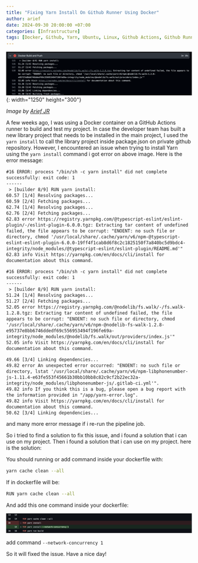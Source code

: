```yaml
---
title: "Fixing Yarn Install On Github Runner Using Docker"
author: arief
date: 2024-09-30 20:00:00 +07:00
categories: [Infrastructure]
tags: [Docker, Github, Yarn, Ubuntu, Linux, Github Actions, Github Runner, Node.js]
---
```


![yarninstall](/assets/images/yarn-install.png){: width="1250" height="300"}

_Image by [Arief JR](https://linkedin.com/in/arief-jr)_


A few weeks ago, I was using a Docker container on a GitHub Actions runner to build and test my project. In case the developer team has built a new library project that needs to be installed in the main project, I used the `yarn install` to call the library project inside package.json on private github repository.
However, I encountered an issue when trying to install Yarn using the `yarn install` command i got error on above image. Here is the error message:

```plaintext
#16 ERROR: process "/bin/sh -c yarn install" did not complete successfully: exit code: 1
------
 > [builder 8/9] RUN yarn install:
60.57 [1/4] Resolving packages...
60.59 [2/4] Fetching packages...
62.74 [1/4] Resolving packages...
62.76 [2/4] Fetching packages...
62.83 error https://registry.yarnpkg.com/@typescript-eslint/eslint-plugin/-/eslint-plugin-6.0.0.tgz: Extracting tar content of undefined failed, the file appears to be corrupt: "ENOENT: no such file or directory, chmod '/usr/local/share/.cache/yarn/v6/npm-@typescript-eslint-eslint-plugin-6.0.0-19ff4f1cab8d6f8c2c1825150f7a840bc5d9bdc4-integrity/node_modules/@typescript-eslint/eslint-plugin/README.md'"
62.83 info Visit https://yarnpkg.com/en/docs/cli/install for documentation about this command.
```

```plaintext
#16 ERROR: process "/bin/sh -c yarn install" did not complete successfully: exit code: 1
------
 > [builder 8/9] RUN yarn install:
51.24 [1/4] Resolving packages...
51.27 [2/4] Fetching packages...
52.05 error https://registry.yarnpkg.com/@nodelib/fs.walk/-/fs.walk-1.2.8.tgz: Extracting tar content of undefined failed, the file appears to be corrupt: "ENOENT: no such file or directory, chmod '/usr/local/share/.cache/yarn/v6/npm-@nodelib-fs-walk-1.2.8-e95737e8bb6746ddedf69c556953494f196fe69a-integrity/node_modules/@nodelib/fs.walk/out/providers/index.js'"
52.05 info Visit https://yarnpkg.com/en/docs/cli/install for documentation about this command.
```

```plaintext
49.66 [3/4] Linking dependencies...
49.82 error An unexpected error occurred: "ENOENT: no such file or directory, lstat '/usr/local/share/.cache/yarn/v6/npm-libphonenumber-js-1.11.4-e63fe553f45661b30bb10bb8c82c9cf2b22ec32a-integrity/node_modules/libphonenumber-js/.gitlab-ci.yml'".
49.82 info If you think this is a bug, please open a bug report with the information provided in "/app/yarn-error.log".
49.82 info Visit https://yarnpkg.com/en/docs/cli/install for documentation about this command.
50.62 [3/4] Linking dependencies...
```

and many more error message if i re-run the pipeline job.

So i tried to find a solution to fix this issue, and i found a solution that i can use on my project. Then i found a solution that i can use on my project. here is the solution:

You should running or add command inside your dockerfile with:

```bash
yarn cache clean --all
```

If in dockerfile will be:

```bash
RUN yarn cache clean --all
```

And add this one command inside your dockerfile:

![Docker](/assets/images/Dockerfile.png)

add command `--network-concurrency 1`

So it will fixed the issue. Have a nice day!
